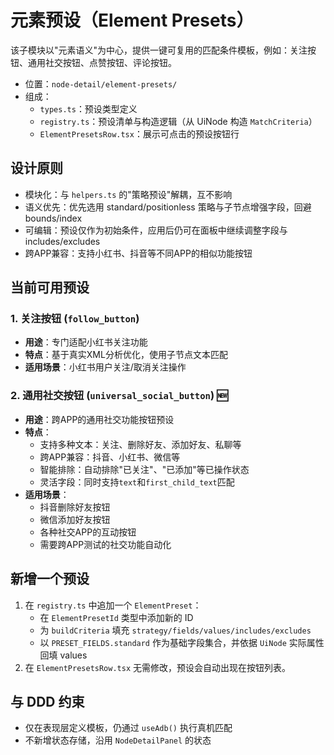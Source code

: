 # 元素预设（Element Presets）

该子模块以"元素语义"为中心，提供一键可复用的匹配条件模板，例如：关注按钮、通用社交按钮、点赞按钮、评论按钮。

- 位置：`node-detail/element-presets/`
- 组成：
  - `types.ts`：预设类型定义
  - `registry.ts`：预设清单与构造逻辑（从 UiNode 构造 `MatchCriteria`）
  - `ElementPresetsRow.tsx`：展示可点击的预设按钮行

## 设计原则
- 模块化：与 `helpers.ts` 的"策略预设"解耦，互不影响
- 语义优先：优先选用 standard/positionless 策略与子节点增强字段，回避 bounds/index
- 可编辑：预设仅作为初始条件，应用后仍可在面板中继续调整字段与 includes/excludes
- 跨APP兼容：支持小红书、抖音等不同APP的相似功能按钮

## 当前可用预设

### 1. 关注按钮 (`follow_button`)
- **用途**：专门适配小红书关注功能
- **特点**：基于真实XML分析优化，使用子节点文本匹配
- **适用场景**：小红书用户关注/取消关注操作

### 2. 通用社交按钮 (`universal_social_button`) 🆕
- **用途**：跨APP的通用社交功能按钮预设
- **特点**：
  - 支持多种文本：关注、删除好友、添加好友、私聊等
  - 跨APP兼容：抖音、小红书、微信等
  - 智能排除：自动排除"已关注"、"已添加"等已操作状态
  - 灵活字段：同时支持`text`和`first_child_text`匹配
- **适用场景**：
  - 抖音删除好友按钮
  - 微信添加好友按钮  
  - 各种社交APP的互动按钮
  - 需要跨APP测试的社交功能自动化

## 新增一个预设
1. 在 `registry.ts` 中追加一个 `ElementPreset`：
   - 在 `ElementPresetId` 类型中添加新的 ID
   - 为 `buildCriteria` 填充 `strategy/fields/values/includes/excludes`
   - 以 `PRESET_FIELDS.standard` 作为基础字段集合，并依据 `UiNode` 实际属性回填 values
2. 在 `ElementPresetsRow.tsx` 无需修改，预设会自动出现在按钮列表。

## 与 DDD 约束
- 仅在表现层定义模板，仍通过 `useAdb()` 执行真机匹配
- 不新增状态存储，沿用 `NodeDetailPanel` 的状态